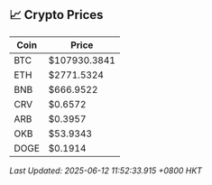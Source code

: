 ## 📈 Crypto Prices

| Coin | Price |
| ---- | ----- |
| BTC | $107930.3841 |
| ETH | $2771.5324 |
| BNB | $666.9522 |
| CRV | $0.6572 |
| ARB | $0.3957 |
| OKB | $53.9343 |
| DOGE | $0.1914 |

_Last Updated: 2025-06-12 11:52:33.915 +0800 HKT_